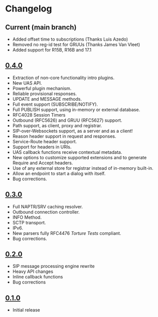 # Changelog

## Current (main branch)
* Added offset time to subscriptions (Thanks Luis Azedo)
* Removed no reg-id test for GRUUs (Thanks James Van Vleet)
* Added support for R15B, R16B and 17.1


## [0.4.0](https://github.com/kalta/nksip/releases/tag/v0.4.0)
 
* Extraction of non-core functionality intro plugins.
* New UAS API.
* Powerful plugin mechanism.
* Reliable provisional responses.
* UPDATE and MESSAGE methods.
* Full event support (SUBSCRIBE/NOTIFY).
* Full PUBLISH support, using in-memory or external database.
* RFC4028 Session Timers
* Outbound (RFC5626) and GRUU (RFC5627) support.
* Path support, as client, proxy and registrar.
* SIP-over-Websockets support, as a server and as a client!
* Reason header support in request and responses. 
* Service-Route header support.
* Support for headers in URIs.
* UAS callback functions receive contextual metadata.
* New options to customize supported extensions and to generate Require and Accept headers.
* Use of any external store for registrar instead of in-memory built-in.
* Allow an endpoint to start a dialog with itself.
* Bug corrections.



## [0.3.0](https://github.com/kalta/nksip/releases/tag/v0.3.0)
 
* Full NAPTR/SRV caching resolver.
* Outbound connection controller.
* INFO Method.
* SCTP transport.
* IPv6.
* New parsers fully RFC4476 _Torture Tests_ compliant.
* Bug corrections.


## [0.2.0](https://github.com/kalta/nksip/releases/tag/v0.2.0)

* SIP message processing engine rewrite
* Heavy API changes
* Inline callback functions
* Bug corrections


## [0.1.0](https://github.com/kalta/nksip/releases/tag/v0.1.0)

* Initial release


